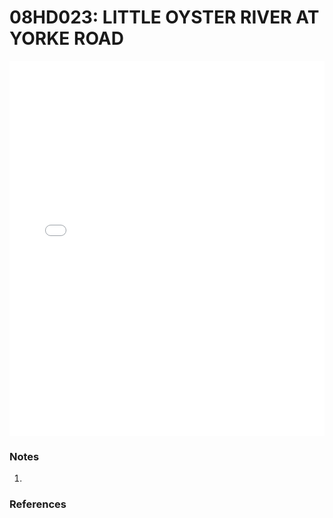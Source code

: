 # 08HD023: LITTLE OYSTER RIVER AT YORKE ROAD

<iframe src="/_static/stations/08HD023_fdc.html" width="100%" height="600" frameborder="0"></iframe>

### Notes
1. 

### References

